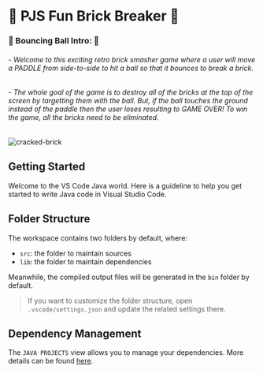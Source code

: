 # 🧱 PJS Fun Brick Breaker 🎾

### 🎾 Bouncing Ball Intro: 🧱

###### - Welcome to this exciting retro brick smasher game where a user will move a PADDLE from side-to-side to hit a ball so that it bounces to break a brick. 

###### - The whole goal of the game is to destroy all of the bricks at the top of the screen by targetting them with the ball. But, if the ball touches the ground instead of the paddle then the user loses resulting to GAME OVER! To win the game, all the bricks need to be eliminated.

![cracked-brick](https://user-images.githubusercontent.com/45575016/188209697-c6920f7e-4ddb-43df-b91f-391abfeb1718.gif)

## Getting Started

Welcome to the VS Code Java world. Here is a guideline to help you get started to write Java code in Visual Studio Code.

## Folder Structure

The workspace contains two folders by default, where:

- `src`: the folder to maintain sources
- `lib`: the folder to maintain dependencies

Meanwhile, the compiled output files will be generated in the `bin` folder by default.

> If you want to customize the folder structure, open `.vscode/settings.json` and update the related settings there.

## Dependency Management

The `JAVA PROJECTS` view allows you to manage your dependencies. More details can be found [here](https://github.com/microsoft/vscode-java-dependency#manage-dependencies).
